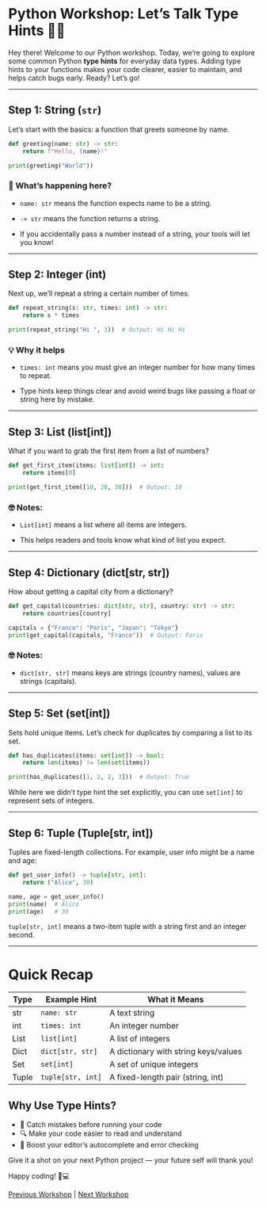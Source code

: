 # Python Workshop: Let’s Talk Type Hints 🐍✨

Hey there! Welcome to our Python workshop. Today, we’re going to explore some common Python **type hints** for everyday data types. Adding type hints to your functions makes your code clearer, easier to maintain, and helps catch bugs early. Ready? Let’s go!

---

## Step 1: String (`str`)

Let’s start with the basics: a function that greets someone by name.

```python
def greeting(name: str) -> str:
    return f"Hello, {name}!"

print(greeting("World"))
```
### 🤔 What’s happening here?
- `name: str` means the function expects name to be a string.

- `-> str` means the function returns a string.

- If you accidentally pass a number instead of a string, your tools will let you know!
---

## Step 2: Integer (int)
Next up, we’ll repeat a string a certain number of times.
```python
def repeat_string(s: str, times: int) -> str:
    return s * times

print(repeat_string("Hi ", 3))  # Output: Hi Hi Hi 
```

### 💡 Why it helps
- `times: int` means you must give an integer number for how many times to repeat.

- Type hints keep things clear and avoid weird bugs like passing a float or string here by mistake.

---

## Step 3: List (list[int])
What if you want to grab the first item from a list of numbers?

```python
def get_first_item(items: list[int]) -> int:
    return items[0]

print(get_first_item([10, 20, 30]))  # Output: 10
```
### 🤓 Notes:
- `List[int]` means a list where all items are integers.

- This helps readers and tools know what kind of list you expect.

---

## Step 4: Dictionary (dict[str, str])
How about getting a capital city from a dictionary?

```python
def get_capital(countries: dict[str, str], country: str) -> str:
    return countries[country]

capitals = {"France": "Paris", "Japan": "Tokyo"}
print(get_capital(capitals, "France"))  # Output: Paris
```

### 🤓 Notes:
- `dict[str, str]` means keys are strings (country names), values are strings (capitals).

---

## Step 5: Set (set[int])
Sets hold unique items. Let’s check for duplicates by comparing a list to its set.

```python
def has_duplicates(items: set[int]) -> bool:
    return len(items) != len(set(items))

print(has_duplicates([1, 2, 2, 3]))  # Output: True
```
While here we didn’t type hint the set explicitly, you can use `set[int]` to represent sets of integers.

---

## Step 6: Tuple (Tuple[str, int])
Tuples are fixed-length collections. For example, user info might be a name and age:

```python
def get_user_info() -> tuple[str, int]:
    return ("Alice", 30)

name, age = get_user_info()
print(name)  # Alice
print(age)   # 30
```
`tuple[str, int]` means a two-item tuple with a string first and an integer second.

---

# Quick Recap
| Type  | Example Hint     | What it Means                      |
|-------|------------------|----------------------------------|
| str   | `name: str`      | A text string                    |
| int   | `times: int`     | An integer number                |
| List  | `list[int]`      | A list of integers              |
| Dict  | `dict[str, str]` | A dictionary with string keys/values |
| Set   | `set[int]`       | A set of unique integers        |
| Tuple | `tuple[str, int]`| A fixed-length pair (string, int) |


## Why Use Type Hints?
- 🚫 Catch mistakes before running your code
- 🔍 Make your code easier to read and understand
- 🤖 Boost your editor’s autocomplete and error checking

Give it a shot on your next Python project — your future self will thank you!

Happy coding! 🐍💻

[Previous Workshop](../workshop_001/readme.md) | [Next Workshop](../workshop_003/readme.md)
```